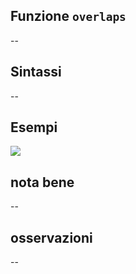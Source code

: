 ## Funzione `overlaps`

--

## Sintassi

--

## Esempi

<img src="/img/geometria/xxx/overlaps1.png">

## nota bene

--

## osservazioni

--